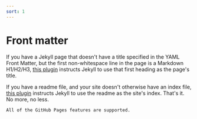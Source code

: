 ```yaml
---
sort: 1
---
```


# Front matter

If you have a Jekyll page that doesn't have a title specified in the YAML Front Matter, but the first non-whitespace line in the page is a Markdown H1/H2/H3, [this plugin](https://rubygems.org/gems/jekyll-titles-from-headings) instructs Jekyll to use that first heading as the page's title.

If you have a readme file, and your site doesn't otherwise have an index file, [this plugin](https://rubygems.org/gems/jekyll-readme-index) instructs Jekyll to use the readme as the site's index. That's it. No more, no less.

```tip
All of the GitHub Pages features are supported.
```

